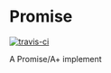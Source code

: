 # Promise

[![travis-ci](https://travis-ci.org/zenxds/Promise.svg?branch=master)](https://travis-ci.org/zenxds/Promise)

A Promise/A+ implement